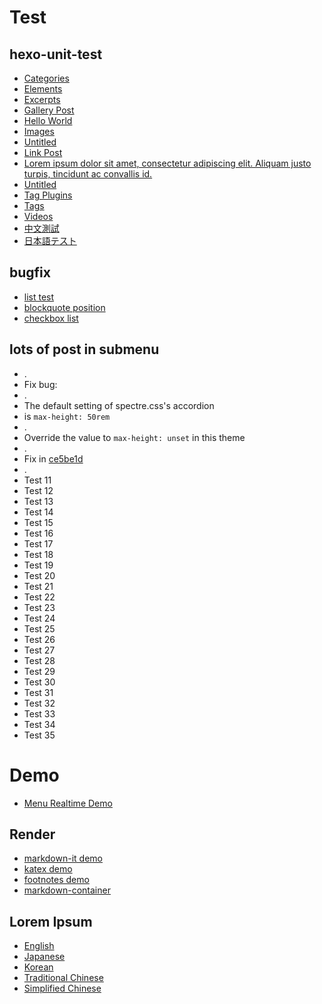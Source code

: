 
# Test

## hexo-unit-test

* [Categories](/hexo-theme-book-demo/test/hexo-unit-test/categories)
* [Elements](/hexo-theme-book-demo/test/hexo-unit-test/elements)
* [Excerpts](/hexo-theme-book-demo/test/hexo-unit-test/excerpts)
* [Gallery Post](/hexo-theme-book-demo/test/hexo-unit-test/gallery-post)
* [Hello World](/hexo-theme-book-demo/test/hexo-unit-test/hello-world)
* [Images](/hexo-theme-book-demo/test/hexo-unit-test/images)
* [Untitled](/hexo-theme-book-demo/test/hexo-unit-test/link-post-without-title)
* [Link Post](/hexo-theme-book-demo/test/hexo-unit-test/link-post)
* [Lorem ipsum dolor sit amet, consectetur adipiscing elit. Aliquam justo turpis, tincidunt ac convallis id.](/hexo-theme-book-demo/test/hexo-unit-test/long-title)
* [Untitled](/hexo-theme-book-demo/test/hexo-unit-test/no-title)
* [Tag Plugins](/hexo-theme-book-demo/test/hexo-unit-test/tag-plugins)
* [Tags](/hexo-theme-book-demo/test/hexo-unit-test/tags)
* [Videos](/hexo-theme-book-demo/test/hexo-unit-test/videos)
* [中文測試](/hexo-theme-book-demo/test/hexo-unit-test/中文測試)
* [日本語テスト](/hexo-theme-book-demo/test/hexo-unit-test/日本語テスト)

## bugfix

* [list test](/hexo-theme-book-demo/test/bugfix/list-test)
* [blockquote position](/hexo-theme-book-demo/test/bugfix/blockquote-position)
* [checkbox list](/hexo-theme-book-demo/test/bugfix/checkbox-list)

## lots of post in submenu

* .
* Fix bug:
* .
* The default setting of spectre.css's accordion
* is `max-height: 50rem`
* .
* Override the value to `max-height: unset` in this theme
* .
* Fix in [ce5be1d](https://github.com/kaiiiz/hexo-theme-book/commit/ce5be1d7500722b8bcdc367fc79186c0cfe8ac56)
* .
* Test 11
* Test 12
* Test 13
* Test 14
* Test 15
* Test 16
* Test 17
* Test 18
* Test 19
* Test 20
* Test 21
* Test 22
* Test 23
* Test 24
* Test 25
* Test 26
* Test 27
* Test 28
* Test 29
* Test 30
* Test 31
* Test 32
* Test 33
* Test 34
* Test 35

# Demo

* [Menu Realtime Demo](/hexo-theme-book-demo/demo/menu-realtime)

## Render

* [markdown-it demo](/hexo-theme-book-demo/demo/render/markdown-it-demo)
* [katex demo](/hexo-theme-book-demo/demo/render/katex-demo)
* [footnotes demo](/hexo-theme-book-demo/demo/render/footnotes-demo)
* [markdown-container](/hexo-theme-book-demo/demo/render/md-container)

## Lorem Ipsum

* [English](/hexo-theme-book-demo/demo/lorem-ipsum/en-demo)
* [Japanese](/hexo-theme-book-demo/demo/lorem-ipsum/jp-demo)
* [Korean](/hexo-theme-book-demo/demo/lorem-ipsum/kr-demo)
* [Traditional Chinese](/hexo-theme-book-demo/demo/lorem-ipsum/tc-demo)
* [Simplified Chinese](/hexo-theme-book-demo/demo/lorem-ipsum/sc-demo)
